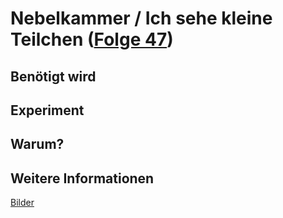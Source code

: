 # Nebelkammer / Ich sehe kleine Teilchen ([Folge 47](http://minkorrekt.de/methodisch-inkorrekt-folge-47-dr-o-punkt/))

## Benötigt wird


## Experiment


## Warum?

## Weitere Informationen

[Bilder](https://plus.google.com/photos/107341743493109591753/albums/6129728794597640529?authkey=CP-F-qr_zOeebg)
